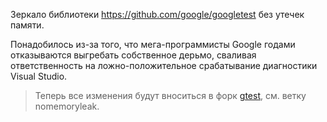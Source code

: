 Зеркало библиотеки https://github.com/google/googletest без утечек памяти.

Понадобилось из-за того, что мега-программисты Google годами отказываются выгребать собственное дерьмо, сваливая ответственность на ложно-положительное срабатывание диагностики Visual Studio.

> Теперь все изменения будут вноситься в форк [gtest](https://github.com/Unicornum/googletest), см. ветку nomemoryleak.
